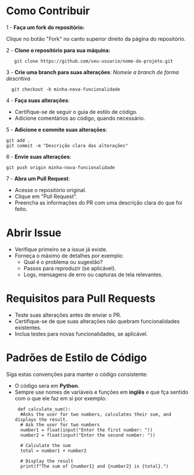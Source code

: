 # Como Contribuir

1 - **Faça um fork do repositório:**

Clique no botão "Fork" no canto superior direito da página do repositório.

2 - **Clone o repositório para sua máquina:**
```
   git clone https://github.com/seu-usuario/nome-do-projeto.git
```
3 - **Crie uma branch para suas alterações**: _Nomeie a branch de forma descritiva_
```
  git checkout -b minha-nova-funcionalidade
```
4 - **Faça suas alterações**:
- Certifique-se de seguir o guia de estilo de código.
- Adicione comentários ao código, quando necessário.

5 - **Adicione e commite suas alterações**: 
```
git add .
git commit -m "Descrição clara das alterações"
```
6 - **Envie suas alterações**:
```
git push origin minha-nova-funcionalidade
```
7 - **Abra um Pull Request**:
- Acesse o repositório original.
- Clique em "Pull Request".
- Preencha as informações do PR com uma descrição clara do que foi feito.

# Abrir Issue
- Verifique primeiro se a issue já existe.
- Forneça o máximo de detalhes por exemplo:
  - Qual é o problema ou sugestão?
  - Passos para reproduzir (se aplicável).
  - Logs, mensagens de erro ou capturas de tela relevantes.

# Requisitos para Pull Requests
- Teste suas alterações antes de enviar o PR.
- Certifique-se de que suas alterações não quebram funcionalidades existentes.
- Inclua testes para novas funcionalidades, se aplicável.

# Padrões de Estilo de Código
Siga estas convenções para manter o código consistente:
- O código sera em **Python**.
- Sempre use nomes de variáveis e funções em **inglês** e que fça sentido com o que ele faz em si por exemplo:
  ```
   def calculate_sum():
    #Asks the user for two numbers, calculates their sum, and displays the result.
    # Ask the user for two numbers
    number1 = float(input("Enter the first number: "))
    number2 = float(input("Enter the second number: "))

    # Calculate the sum
    total = number1 + number2

    # Display the result
    print(f"The sum of {number1} and {number2} is {total}.")

  ```
  


   

